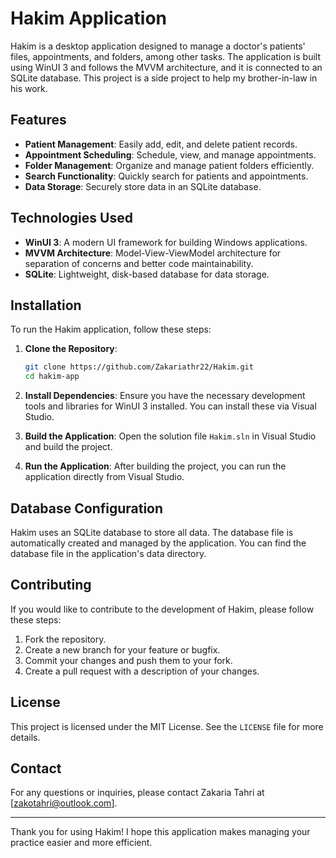 # Hakim Application

Hakim is a desktop application designed to manage a doctor's patients' files, appointments, and folders, among other tasks. The application is built using WinUI 3 and follows the MVVM architecture, and it is connected to an SQLite database. This project is a side project to help my brother-in-law in his work.

## Features

- **Patient Management**: Easily add, edit, and delete patient records.
- **Appointment Scheduling**: Schedule, view, and manage appointments.
- **Folder Management**: Organize and manage patient folders efficiently.
- **Search Functionality**: Quickly search for patients and appointments.
- **Data Storage**: Securely store data in an SQLite database.

## Technologies Used

- **WinUI 3**: A modern UI framework for building Windows applications.
- **MVVM Architecture**: Model-View-ViewModel architecture for separation of concerns and better code maintainability.
- **SQLite**: Lightweight, disk-based database for data storage.

## Installation

To run the Hakim application, follow these steps:

1. **Clone the Repository**:
   ```bash
   git clone https://github.com/Zakariathr22/Hakim.git
   cd hakim-app
   ```

2. **Install Dependencies**:
   Ensure you have the necessary development tools and libraries for WinUI 3 installed. You can install these via Visual Studio.

3. **Build the Application**:
   Open the solution file `Hakim.sln` in Visual Studio and build the project.

4. **Run the Application**:
   After building the project, you can run the application directly from Visual Studio.

## Database Configuration

Hakim uses an SQLite database to store all data. The database file is automatically created and managed by the application. You can find the database file in the application's data directory.

## Contributing

If you would like to contribute to the development of Hakim, please follow these steps:

1. Fork the repository.
2. Create a new branch for your feature or bugfix.
3. Commit your changes and push them to your fork.
4. Create a pull request with a description of your changes.

## License

This project is licensed under the MIT License. See the `LICENSE` file for more details.

## Contact

For any questions or inquiries, please contact Zakaria Tahri at [zakotahri@outlook.com].

---

Thank you for using Hakim! I hope this application makes managing your practice easier and more efficient.
